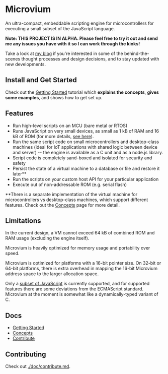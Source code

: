 # Microvium

An ultra-compact, embeddable scripting engine for microcontrollers for executing a small subset of the JavaScript language.

**Note: THIS PROJECT IS IN ALPHA. Please feel free to try it out and send me any issues you have with it so I can work through the kinks!**

Take a look at [my blog](https://coder-mike.com/behind-microvium/) if you're interested in some of the behind-the-scenes thought processes and design decisions, and to stay updated with new developments.

## Install and Get Started

Check out the [Getting Started](./doc/getting-started.md) tutorial which **explains the concepts**, **gives some examples**, and shows how to get set up.

## Features

  - Run high-level scripts on an MCU (bare metal or RTOS)
  - Runs JavaScript on very small devices, as small as 1 kB of RAM and 16 kB of ROM (for more details, [see here](./doc/native-host/memory-usage.md)).
  - Run the same script code on small microcontrollers and desktop-class machines (ideal for IoT applications with shared logic between device and server) -- the engine is available as a C unit and as a node.js library.
  - Script code is completely sand-boxed and isolated for security and safety
  - Persist the state of a virtual machine to a database or file and restore it later**
  - Run the scripts on your custom host API for your particular application
  - Execute out of non-addressable ROM (e.g. serial flash)

**There is a separate implementation of the virtual machine for microcontrollers vs desktop-class machines, which support different features. Check out the [Concepts](./doc/concepts.md) page for more detail.

## Limitations

In the current design, a VM cannot exceed 64 kB of combined ROM and RAM usage (excluding the engine itself).

Microvium is heavily optimized for memory usage and portability over speed.

Microvium is optimized for platforms with a 16-bit pointer size. On 32-bit or 64-bit platforms, there is extra overhead in mapping the 16-bit Microvium address space to the larger allocation space.

Only a [subset of JavaScript](./doc/supported-language.md) is currently supported, and for supported features there are some deviations from the ECMAScript standard. Microvium at the moment is somewhat like a dynamically-typed variant of C.

## Docs

  - [Getting Started](./doc/getting-started.md)
  - [Concepts](./doc/concepts.md)
  - [Contribute](./doc/contribute.md)

## Contributing

Check out [./doc/contribute.md](./doc/contribute.md).
